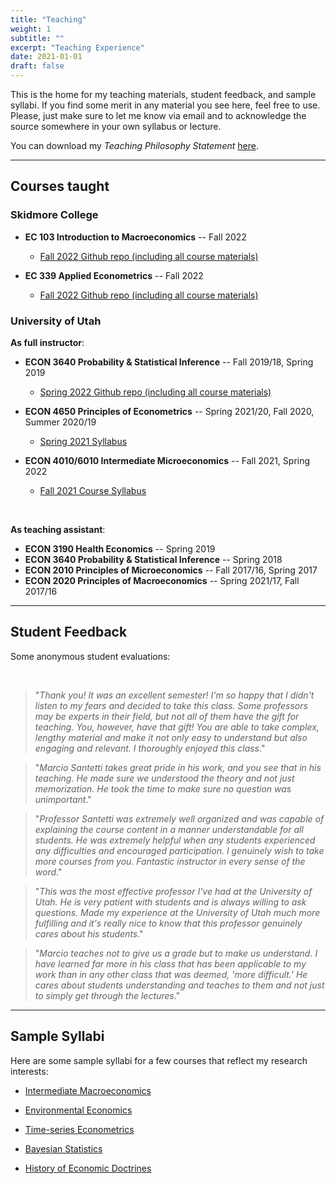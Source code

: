 ```yaml
---
title: "Teaching"
weight: 1
subtitle: ""
excerpt: "Teaching Experience"
date: 2021-01-01
draft: false
---
```


This is the home for my teaching materials, student feedback, and sample syllabi. If you find some merit in any material you see here, feel free to use. Please, just make sure to let me know via email and to acknowledge the source somewhere in your own syllabus or lecture.

You can download my *Teaching Philosophy Statement* [here](/teaching/Santetti_Teaching_Statement.pdf).

---

## Courses taught

### Skidmore College

- **EC 103 Introduction to Macroeconomics** -- Fall 2022

  - [Fall 2022 Github repo (including all course materials)](https://github.com/marciosantetti/ec103-fall22)
  
- **EC 339 Applied Econometrics** -- Fall 2022

  - [Fall 2022 Github repo (including all course materials)](https://github.com/marciosantetti/ec339-f22)

### University of Utah


**As full instructor**:

- **ECON 3640 Probability \& Statistical Inference** -- Fall 2019/18, Spring 2019

  - [Spring 2022 Github repo (including all course materials)](https://github.com/marciosantetti/econ-3640-sp22)


  
- **ECON 4650 Principles of Econometrics** -- Spring 2021/20, Fall 2020, Summer 2020/19
  
  - [Spring 2021 Syllabus](/teaching/syllabus_4650_sp21.pdf)

- **ECON 4010/6010 Intermediate Microeconomics** -- Fall 2021, Spring 2022

  - [Fall 2021 Course Syllabus](/teaching/syllabus_4010_fall21.pdf)


<br>

**As teaching assistant**:

- **ECON 3190 Health Economics** -- Spring 2019
- **ECON 3640 Probability \& Statistical Inference** -- Spring 2018
- **ECON 2010 Principles of Microeconomics** -- Fall 2017/16, Spring 2017
- **ECON 2020 Principles of Macroeconomics** -- Spring 2021/17, Fall 2017/16


---

## Student Feedback

Some anonymous student evaluations:


<br>

  > "*Thank you! It was an excellent semester! I'm so happy that I didn't listen to my fears and decided to take this class. Some professors may be experts in their field, but not all of them have the gift for teaching. You, however, have that gift! You are able to take complex, lengthy material and make it not only easy to understand but also engaging and relevant. I thoroughly enjoyed this class*."

  > "*Marcio Santetti takes great pride in his work, and you see that in his teaching. He made sure we understood the theory and not just memorization. He took the time to make sure no question was unimportant*."
  
  > "*Professor Santetti was extremely well organized and was capable of explaining the course content in a manner understandable for all students. He was extremely helpful when any students experienced any difficulties and encouraged participation. I genuinely wish to take more courses from you. Fantastic instructor in every sense of the word*."
  
  > "*This was the most effective professor I've had at the University of Utah. He is very patient with students and is always willing to ask questions. Made my experience at the University of Utah much more fulfilling and it's really nice to know that this professor genuinely cares about his students*."
  
  > "*Marcio teaches not to give us a grade but to make us understand. I have learned far more in his class that has been applicable to my work than in any other class that was deemed, 'more difficult.' He cares about students understanding and teaches to them and not just to simply get through the lectures*."

---

## Sample Syllabi

Here are some sample syllabi for a few courses that reflect my research interests:

- [Intermediate Macroeconomics](/teaching/macro_syllabus.pdf)

- [Environmental Economics](/teaching/enviro_syllabus.pdf)

- [Time-series Econometrics](/teaching/macrometrics_syllabus.pdf)

- [Bayesian Statistics](/teaching/bayesian_stats_syllabus.pdf)

- [History of Economic Doctrines](/teaching/doctrines_syllabus.pdf)

